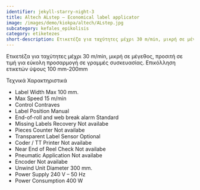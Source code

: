 ```yaml
---
identifier: jekyll-starry-night-3
title: Altech ALstep – Economical label applicator
image: /images/demo/kiokpa/altech/ALstep.jpg
subcategory: kefales_epikolisis
category: etiketezes
short-description: Ετικετέζα για ταχύτητες μέχρι 30 m/min, μικρή σε μέγεθος,προσιτή σε τιμή για εύκολη προσαρμογή σε γραμμές συσκευασίας.
---
```





 Ετικετέζα για ταχύτητες μέχρι 30 m/min, μικρή σε μέγεθος,
προσιτή σε τιμή για εύκολη προσαρμογή σε γραμμές συσκευασίας.
Επικόλληση ετικετών ύψους 100 mm-200mm




Τεχνικά Χαρακτηριστικά

* Label Width     Max 100 mm.
* Max Speed   15 m/min
* Control     Contraves
* Label Position  Manual
* End-of-roll and web break alarm     Standard
* Missing Labels Recovery     Not availabe
* Pieces Counter  Not availabe
* Transparent Label Sensor    Optional
* Coder / TT Printer  Not availabe
* Near End of Reel Check  Not availabe
* Pneumatic Application   Not availabe
* Encoder     Not availabe
* Unwind Unit Diameter    300 mm.
* Power Supply    240 V – 50 Hz
* Power Consumption   400 W